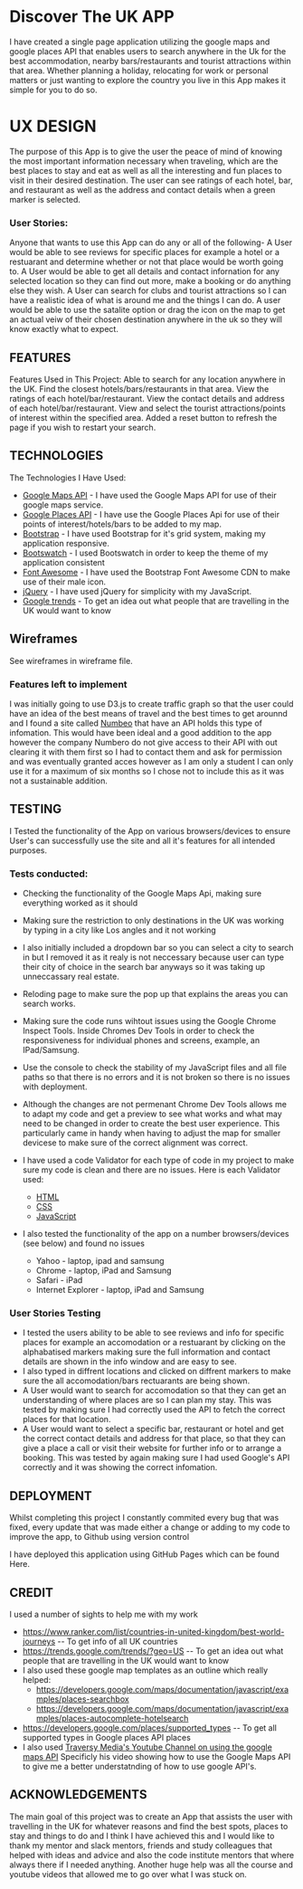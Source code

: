 # Discover The UK APP 

I have created a single page application utilizing the google maps and google places API that enables users to search anywhere in the Uk for the best accommodation, nearby bars/restaurants and tourist attractions within that area. Whether planning a holiday, relocating for work or personal matters or just wanting to explore the country you live in this App makes it simple for you to do so.


# UX DESIGN
The purpose of this App is to give the user the peace of mind of knowing the most important information necessary when traveling, which are the best places to stay and eat as well as all the interesting and fun places to visit in their desired destination. The user can see ratings of each hotel, bar, and restaurant as well as the address and contact details when a green marker is selected.

### User Stories:
Anyone that wants to use this App can do any or all of the following-
A User would be able to see reviews for specific places for example a hotel or a restuarant and determine whether or not that place would be worth going to. 
A User would be able to get all details and contact infornation for any selected location so they can find out more, make a booking or do anything else they wish.
A User can search for clubs and tourist attractions so I can have a realistic idea of what is around me and the things I can do.
A user would be able to use the satalite option or drag the icon on the map to get an actual veiw of their chosen destination anywhere in the uk so they will know exactly what to expect. 

## FEATURES
Features Used in This Project:
Able to search for any location anywhere in the UK.
Find the closest hotels/bars/restaurants in that area.
View the ratings of each hotel/bar/restaurant.
View the contact details and address of each hotel/bar/restaurant.
View and select the tourist attractions/points of interest within the specified area.
Added a reset button to refresh the page if you wish to restart your search.
## TECHNOLOGIES
The Technologies I Have Used:
 - [Google Maps API](https://developers.google.com/maps/documentation/javascript/get-api-key) - I have used the Google Maps API for use of their google maps service.
 - [Google Places API](https://developers.google.com/places/web-service/intro) - I have use the Google Places Api for use of their points of interest/hotels/bars to be added to my map.
 - [Bootstrap](https://getbootstrap.com/docs/3.3/getting-started/) - I have used Bootstrap for it's grid system, making my application responsive.
 - [Bootswatch](https://bootswatch.com/) - I used Bootswatch in order to keep the theme of my application consistent
 - [Font Awesome](https://fontawesome.com/) - I have used the Bootstrap Font Awesome CDN to make use of their male icon.
 - [jQuery](http://jqueryui.com/) - I have used jQuery for simplicity with my JavaScript.
 - [Google trends](https://trends.google.com/trends/?geo=US) - To get an idea out what people that are travelling in the UK would want to know

## Wireframes
See wireframes in wireframe file.

### Features left to implement 
I was initially going to use D3.js to create traffic graph so that the user could have an idea of the best means of travel and the best times to get arounnd and I found a site called [Numbeo](https://www.numbeo.com/api/doc.jsp) that have an API holds this type of infomation.
This would have been ideal and a good addition to the app however the company Numbero do not give access to their API with out clearing it with them first so I had to contact them and ask for permission and was eventually granted acces however as I am only a student I can only use it for a maximum of six months so I chose not to include this as it was not a sustainable addition.

## TESTING
I Tested the functionality of the App on various browsers/devices to ensure User's can successfully use the site and all it's features for all intended purposes.

### Tests conducted:

- Checking the functionality of the Google Maps Api, making sure everything worked as it should
- Making sure the restriction to only destinations in the UK was working by typing in a city like Los angles and it not working 
- I also initially included a dropdown bar so you can select a city to search in but I removed it as it realy is not neccessary because user can type their city of choice in the search bar anyways so it was taking up unneccassary real estate.
- Reloding page to make sure the pop up that explains the areas you can search works.
- Making sure the code runs wihtout issues using the Google Chrome Inspect Tools. Inside Chromes Dev Tools in order to check the responsiveness for individual phones and screens, example, an IPad/Samsung.
- Use the console to check the stability of my JavaScript files and all file paths so that there is no errors and it is not broken so there is no issues with deployment. 
- Although the changes are not permenant Chrome Dev Tools allows me to adapt my code and get a preview to see what works and what may need to be changed in order to create the best user experience. This particularly came in handy when having to adjust the map for smaller devicese to make sure of the correct alignment was correct. 

- I have used a code Validator for each type of code in my project to make sure my code is clean and there are no issues.
Here is each Validator used:
  - [HTML](https://validator.w3.org/)
  - [CSS](http://www.css-validator.org/)
  - [JavaScript](https://www.beautifyconverter.com/javascript-validator.php)

- I also tested the functionality of the app on a number browsers/devices (see below) and found no issues
  - Yahoo - laptop, ipad and samsung
  - Chrome - laptop, iPad and Samsung
  - Safari - iPad
  - Internet Explorer - laptop, iPad and Samsung


### User Stories Testing
  - I tested the users ability to be able to see reviews and info for specific places for example an accomodation or a restuarant by clicking on the alphabatised markers making sure the full  information and contact details are shown in the info window and are easy to see.
  - I also typed in diffrent locations and clicked on diffrent markers to make sure the all accomodation/bars rectuarants are being shown. 
  - A User would want to search for accomodation so that they can get an understanding of where places are so I can plan my stay. This was tested by making sure I had correctly used the API to fetch the correct places for that location.
  - A User would  want to select a specific bar, restaurant or hotel and get the correct contact details and address for that place, so that they can give a place a call or visit their website for further info or to arrange a booking. This was tested by again making sure I had used Google's API correctly and it was showing the correct infomation.

## DEPLOYMENT
Whilst completing this project I constantly commited every bug that was fixed, every update that was made either a change or adding to my code to improve the app, to Github using version control 

I have deployed this application using GitHub Pages which can be found Here.

## CREDIT
I used a number of sights to help me with my work 

* https://www.ranker.com/list/countries-in-united-kingdom/best-world-journeys -- To get info of all UK countries 
* https://trends.google.com/trends/?geo=US -- To get an idea out what people that are travelling in the UK would want to know
* I also used these google map templates as an outline which really helped:  
  - https://developers.google.com/maps/documentation/javascript/examples/places-searchbox  
  - https://developers.google.com/maps/documentation/javascript/examples/places-autocomplete-hotelsearch 
* https://developers.google.com/places/supported_types -- To get all supported types in Google places API places 
* I also used [Traversy Media's Youtube Channel on using the google maps API](https://www.youtube.com/watch?v=Zxf1mnP5zcw&t=1347s) Specificly his video showing how to use the Google Maps API to give me a better understatnding of how to use google API's.


## ACKNOWLEDGEMENTS
The main goal of this project was to create an App that assists the user with travelling in the UK for whatever reasons and find the best spots, places to stay and things to do and I think I have achieved this and I would like to thank my mentor and slack mentors, friends and study colleagues that helped with ideas and advice
and also the code institute mentors that where always there if I needed anything. Another huge help was all the course and youtube videos that allowed me to go over what I was stuck on.
